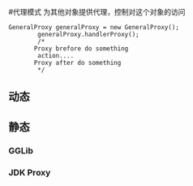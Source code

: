 #代理模式
为其他对象提供代理，控制对这个对象的访问
~~~
GeneralProxy generalProxy = new GeneralProxy();
        generalProxy.handlerProxy();
        /*
       Proxy brefore do something
        action....
       Proxy after do something
        */
~~~
## 动态

## 静态

### GGLib

### JDK Proxy
